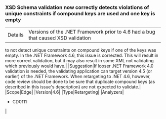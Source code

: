 ### XSD Schema validation now correctly detects violations of unique constraints if compound keys are used and one key is empty

|   |   |
|---|---|
|Details|Versions of the .NET Framework prior to 4.6 had a bug that caused XSD validation
to not detect unique constraints on compound keys if one of the keys was empty.
In the .NET Framework 4.6, this issue is corrected. This will result in more
correct validation, but it may also result in some XML not validating which
previously would have.|
|Suggestion|If looser .NET Framework 4.0 validation is needed, the validating application
can target version 4.5 (or earlier) of the .NET Framework. When retargeting to
.NET 4.6, however, code review should be done to be sure that duplicate compound
keys (as described in this issue&#39;s description) are not expected to validate.|
|Scope|Edge|
|Version|4.6|
|Type|Retargeting|
|Analyzers|<ul><li>CD0111</li></ul>|
